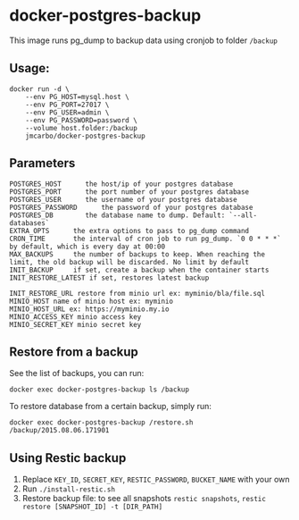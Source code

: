 # docker-postgres-backup

This image runs pg_dump to backup data using cronjob to folder `/backup`

## Usage:

    docker run -d \
        --env PG_HOST=mysql.host \
        --env PG_PORT=27017 \
        --env PG_USER=admin \
        --env PG_PASSWORD=password \
        --volume host.folder:/backup
        jmcarbo/docker-postgres-backup


## Parameters

    POSTGRES_HOST      the host/ip of your postgres database
    POSTGRES_PORT      the port number of your postgres database
    POSTGRES_USER      the username of your postgres database
    POSTGRES_PASSWORD      the password of your postgres database
    POSTGRES_DB        the database name to dump. Default: `--all-databases`
    EXTRA_OPTS      the extra options to pass to pg_dump command
    CRON_TIME       the interval of cron job to run pg_dump. `0 0 * * *` by default, which is every day at 00:00
    MAX_BACKUPS     the number of backups to keep. When reaching the limit, the old backup will be discarded. No limit by default
    INIT_BACKUP     if set, create a backup when the container starts
    INIT_RESTORE_LATEST if set, restores latest backup

    INIT_RESTORE_URL restore from minio url ex: myminio/bla/file.sql 
    MINIO_HOST name of minio host ex: myminio
    MINIO_HOST_URL ex: https://myminio.my.io
    MINIO_ACCESS_KEY minio access key
    MINIO_SECRET_KEY minio secret key

## Restore from a backup

See the list of backups, you can run:

    docker exec docker-postgres-backup ls /backup

To restore database from a certain backup, simply run:

    docker exec docker-postgres-backup /restore.sh /backup/2015.08.06.171901

## Using Restic backup
1. Replace `KEY_ID`, `SECRET_KEY`, `RESTIC_PASSWORD`, `BUCKET_NAME` with your own
2. Run `./install-restic.sh`
3. Restore backup file: to see all snapshots `restic snapshots`, `restic restore [SNAPSHOT_ID] -t [DIR_PATH]`